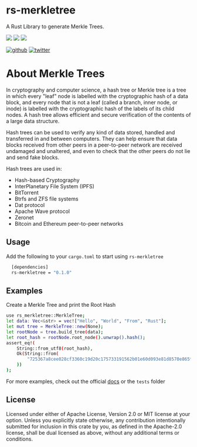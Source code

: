# rs-merkletree
A Rust Library to generate Merkle Trees.


<a href="https://crates.io"><img src="https://img.shields.io/static/v1?label=crates.io&message=0.1.0&color=white&link=https://docs.rs" /></a> <a href="https://docs.rs"><img src="https://img.shields.io/static/v1?label=docs&message=passing&color=blue&link=https://docs.rs" /></a> <a href="https://docs.rs"><img src="https://img.shields.io/static/v1?label=Build and test&message=passing&color=lightgreen&link=https://docs.rs" /></a>

[![github](https://img.shields.io/badge/github-181717?style=for-the-badge&logo=github&logoColor=white)](https://github.com/varun-doshi/rs-merkletree)
[![twitter](https://img.shields.io/badge/twitter-1DA1F2?style=for-the-badge&logo=twitter&logoColor=white)](https://twitter.com/Varunx10)


# About Merkle Trees
 In cryptography and computer science, a hash tree or Merkle tree is a tree in which every "leaf" node is labelled with the cryptographic hash of a data block, and every node that is not a leaf (called a branch, inner node, or inode) is labelled with the cryptographic hash of the labels of its child nodes. A hash tree allows efficient and secure verification of the contents of a large data structure.

Hash trees can be used to verify any kind of data stored, handled and transferred in and between computers. They can help ensure that data blocks received from other peers in a peer-to-peer network are received undamaged and unaltered, and even to check that the other peers do not lie and send fake blocks.

Hash trees are used in:

- Hash-based Cryptography
- InterPlanetary File System (IPFS)
- BitTorrent
- Btrfs and ZFS file systems
- Dat protocol
- Apache Wave protocol
- Zeronet
- Bitcoin and Ethereum peer-to-peer networks
## Usage

Add the following to your `cargo.toml` to start using `rs-merkletree`

```bash
  [dependencies]
  rs-merkletree = "0.1.0"
```
## Examples

Create a Merkle Tree and print the Root Hash
```bash
use rs_merkletree::MerkleTree;
let data: Vec<&str> = vec!["Hello", "World", "From", "Rust"];
let mut tree = MerkleTree::new(None);
let rootNode = tree.build_tree(data);
let root_hash = rootNode.root_node().unwrap().hash();
assert_eq!(
    String::from_utf8(root_hash),
    Ok(String::from(
        "725367a8cee028cf3360c19d20c175733191562b01e60d093e81d8570e865f81"
    ))
);
```

For more examples, check out the official [docs](https://crates.io) or the `tests` folder

## License

Licensed under either of Apache License, Version 2.0 or MIT license at your option.
Unless you explicitly state otherwise, any contribution intentionally submitted for inclusion in this crate by you, as defined in the Apache-2.0 license, shall be dual licensed as above, without any additional terms or conditions.
